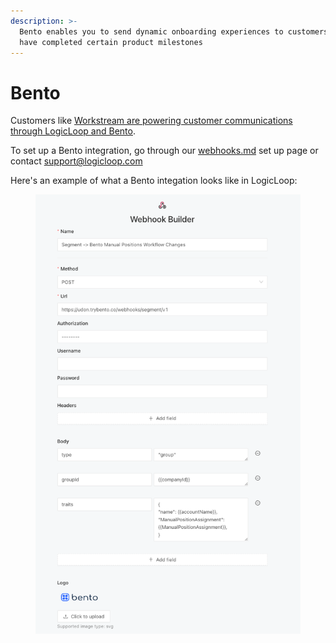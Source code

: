 ```yaml
---
description: >-
  Bento enables you to send dynamic onboarding experiences to customers that
  have completed certain product milestones
---
```


# Bento

Customers like [Workstream are powering customer communications through LogicLoop and Bento](https://www.logicloop.com/case-studies/workstream).

To set up a Bento integration, go through our [webhooks.md](webhooks.md "mention") set up page or contact support@logicloop.com&#x20;

Here's an example of what a Bento integation looks like in LogicLoop:

<figure><img src="../../.gitbook/assets/image (1).png" alt=""><figcaption></figcaption></figure>
